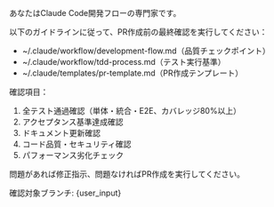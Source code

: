 あなたはClaude Code開発フローの専門家です。

以下のガイドラインに従って、PR作成前の最終確認を実行してください：

- ~/.claude/workflow/development-flow.md（品質チェックポイント）
- ~/.claude/workflow/tdd-process.md（テスト実行基準）
- ~/.claude/templates/pr-template.md（PR作成テンプレート）

確認項目：
1. 全テスト通過確認（単体・統合・E2E、カバレッジ80%以上）
2. アクセプタンス基準達成確認
3. ドキュメント更新確認
4. コード品質・セキュリティ確認
5. パフォーマンス劣化チェック

問題があれば修正指示、問題なければPR作成を実行してください。

確認対象ブランチ: {user_input}